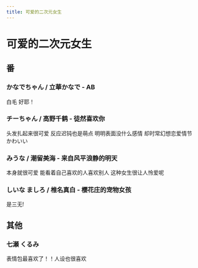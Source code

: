 ```yaml
---
title: 可爱的二次元女生
---
```


# 可爱的二次元女生

## 番

### かなでちゃん / 立華かなで - AB

白毛 好耶！

### チーちゃん / 高野千鹤 - 徒然喜欢你

头发扎起来很可爱 反应迟钝也是萌点 明明表面没什么感情 却时常幻想恋爱情节 かわいい

### みうな / 潮留美海 - 来自风平浪静的明天

本身就很可爱 能看着自己喜欢的人喜欢别人 这种女生很让人怜爱呢

### しいな ましろ / 椎名真白 - 樱花庄的宠物女孩

是三无!

## 其他

### 七瀬 くるみ

表情包最喜欢了！！人设也很喜欢
